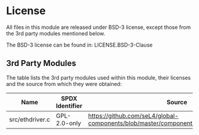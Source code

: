 # License

All files in this module are released under BSD-3 license, except those from
the 3rd party modules mentioned below.

The BSD-3 license can be found in: LICENSE.BSD-3-Clause

## 3rd Party Modules

The table lists the 3rd party modules used within this module, their licenses
and the source from which they were obtained:

| Name            | SPDX Identifier | Source                                                                                       |
|-----------------|-----------------|----------------------------------------------------------------------------------------------|
| src/ethdriver.c | GPL-2.0-only    | <https://github.com/seL4/global-components/blob/master/components/Ethdriver/src/ethdriver.c> |
